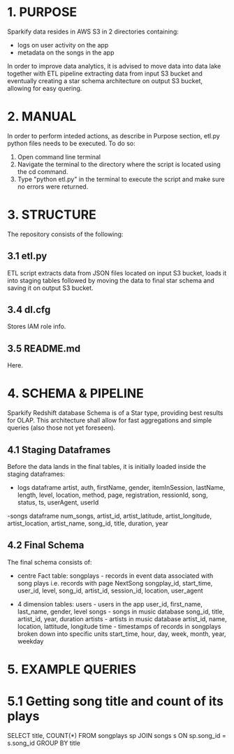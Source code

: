 # 1. PURPOSE

Sparkify data resides in AWS S3 in 2 directories containing:
- logs on user activity on the app
- metadata on the songs in the app

In order to improve data analytics, it is advised to move data into
data lake together with ETL pipeline extracting data from input S3 bucket
and eventually creating a star schema architecture on output S3 bucket, allowing for easy quering.

# 2. MANUAL

In order to perform inteded actions, as describe in Purpose section, etl.py python files 
needs to be executed.
To do so:
1. Open command line terminal
2. Navigate the terminal to the directory where the script is located using the cd command.
3. Type "python etl.py" in the terminal to execute the script and make sure no errors were returned.

# 3. STRUCTURE

The repository consists of the following:

## 3.1 etl.py

ETL script extracts data from JSON files located on input S3 bucket, loads it into staging tables 
followed by moving the data to final star schema and saving it on output S3 bucket.

## 3.4 dl.cfg

Stores IAM role info. 

## 3.5 README.md

Here.

# 4. SCHEMA & PIPELINE

Sparkify Redshift database Schema is of a Star type, providing best results for OLAP.
This architecture shall allow for fast aggregations and simple queries (also those not yet foreseen).

## 4.1 Staging Dataframes
Before the data lands in the final tables, it is initially loaded inside the staging dataframes:
- logs dataframe
            artist, auth, firstName, gender, itemInSession, lastName, length, level, location,
            method, page, registration, ressionId, song, status, ts, userAgent, userId

-songs dataframe
            num_songs, artist_id, artist_latitude, artist_longitude, artist_location, artist_name, 
            song_id, title, duration, year

## 4.2 Final Schema

The final schema consists of:
- centre Fact table:
    songplays - records in event data associated with song plays i.e. records with page NextSong
                songplay_id, start_time, user_id, level, song_id, artist_id, session_id, location, user_agent

- 4 dimension tables:
    users - users in the app
                user_id, first_name, last_name, gender, level
    songs - songs in music database
                song_id, title, artist_id, year, duration
    artists - artists in music database
                  artist_id, name, location, lattitude, longitude
    time - timestamps of records in songplays broken down into specific units
                  start_time, hour, day, week, month, year, weekday

# 5. EXAMPLE QUERIES

# 5.1 Getting song title and count of its plays

SELECT title, COUNT(*) FROM songplays sp 
JOIN songs s ON sp.song_id = s.song_id
GROUP BY title
